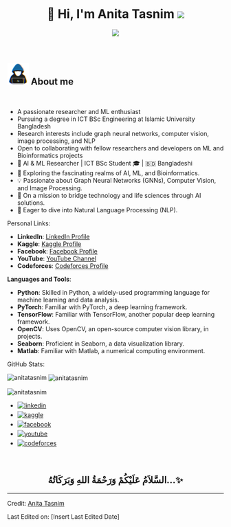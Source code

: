 <h1 align="center"><b>👋 Hi, I'm Anita Tasnim </b><img src="[https://giphy.com/gifs/transparent-hvRJCLFzcasrR4ia7z?utm_source=media-link&utm_medium=landing&utm_campaign=Media%20Links&utm_term=]" width="100"></h1>
<!--  -->
<p align="center">
  <a href="https://github.com/DenverCoder1/readme-typing-svg"><img src="https://readme-typing-svg.herokuapp.com?font=Time+New+Roman&color=cyan&size=25&center=true&vCenter=true&width=600&height=100&lines=Assalamu+Alaikum+Warahmatullah..;++;Passionate+Researcher+and+ML+Enthusiast,;Pursuing+ICT+BSc+Engineering,;Focused+on+Graph+Neural+Networks,;Open+to+ML+and+Bioinformatics+Collaborations."></a>
</p>

<br>

## <picture><img src="https://github.com/0xAbdulKhalid/0xAbdulKhalid/raw/main/assets/mdImages/about_me.gif" width="50px"></picture> **About me**


<br>

-  A passionate researcher and ML enthusiast
-  Pursuing a degree in ICT BSc Engineering at Islamic University Bangladesh
-  Research interests include graph neural networks, computer vision, image processing, and NLP
-  Open to collaborating with fellow researchers and developers on ML and Bioinformatics projects
-  🧠 AI & ML Researcher | ICT BSc Student 🎓 | 🇧🇩 Bangladeshi
-  🌱 Exploring the fascinating realms of AI, ML, and Bioinformatics.
-  💡 Passionate about Graph Neural Networks (GNNs), Computer Vision, and Image Processing.
-  🚀 On a mission to bridge technology and life sciences through AI solutions.
-  📖 Eager to dive into Natural Language Processing (NLP).

Personal Links:

- **LinkedIn**: [LinkedIn Profile](https://linkedin.com/in/anita-tasnim)
- **Kaggle**: [Kaggle Profile](https://kaggle.com/anita-tasnim)
- **Facebook**: [Facebook Profile](https://fb.com/proma102367)
- **YouTube**: [YouTube Channel](https://www.youtube.com/c/anita-tasnim)
- **Codeforces**: [Codeforces Profile](https://codeforces.com/profile/12anitatasnim)

**Languages and Tools**:

- **Python**: Skilled in Python, a widely-used programming language for machine learning and data analysis.
- **PyTorch**: Familiar with PyTorch, a deep learning framework.
- **TensorFlow**: Familiar with TensorFlow, another popular deep learning framework.
- **OpenCV**: Uses OpenCV, an open-source computer vision library, in projects.
- **Seaborn**: Proficient in Seaborn, a data visualization library.
- **Matlab**: Familiar with Matlab, a numerical computing environment.

GitHub Stats:

<p align="left">
  <img align="left" src="https://github-readme-stats.vercel.app/api/top-langs?username=anitatasnim&show_icons=true&locale=en&layout=compact" alt="anitatasnim" />
</p>

<p>&nbsp;<img align="center" src="https://github-readme-stats.vercel.app/api?username=anitatasnim&show_icons=true&locale=en" alt="anitatasnim" /></p>

<p><img align="center" src="https://github-readme-streak-stats.herokuapp.com/?user=anitatasnim&" alt="anitatasnim" /></p>

<ul>

<li>
<a href="https://linkedin.com/in/anita-tasnim" target="_blank">
<img src="https://img.shields.io/badge/linkedin%3A%20Anita%20Tasnim-%2300acee.svg?color=405DE6&style=for-the-badge&logo=linkedin&logoColor=white" alt=linkedin style="margin-bottom: 5px;"/>
</a>
</li>

<li>
<a href="https://kaggle.com/anita-tasnim" target="_blank">
<img src="https://img.shields.io/badge/kaggle%3A%20Anita%20Tasnim-%2300acee.svg?color=20BEFF&style=for-the-badge&logo=kaggle&logoColor=white" alt=kaggle style="margin-bottom: 5px;"/>
</a>
</li>

<li>
<a href="https://fb.com/proma102367" target="_blank">
<img src="https://img.shields.io/badge/facebook%3A%20Anita%20Tasnim-%2300acee.svg?color=1877F2&style=for-the-badge&logo=facebook&logoColor=white" alt=facebook style="margin-bottom: 5px;"/>
</a>
</li>

<li>
<a href="https://www.youtube.com/c/anita-tasnim" target="_blank">
<img src="https://img.shields.io/badge/youtube%3A%20Anita%20Tasnim-%2300acee.svg?color=FF0000&style=for-the-badge&logo=youtube&logoColor=white" alt=youtube style="margin-bottom: 5px;"/>
</a>
</li>

<li>
<a href="https://codeforces.com/profile/12anitatasnim" target="_blank">
<img src="https://img.shields.io/badge/codeforces%3A%2012anitatasnim-%2300acee.svg?color=1F8ACB&style=for-the-badge&logo=codeforces&logoColor=white" alt=codeforces style="margin-bottom: 5px;"/>
</a>
</li>
</ul>

</div>

<br>

<div align='center'>

## <b>السَّلاَمُ عَلَيْكُمْ وَرَحْمَةُ اللهِ وَبَرَكَاتُهُ...✨</b>

</div>

---

Credit: [Anita Tasnim](https://linkedin.com/in/anita-tasnim)

Last Edited on: [Insert Last Edited Date]
